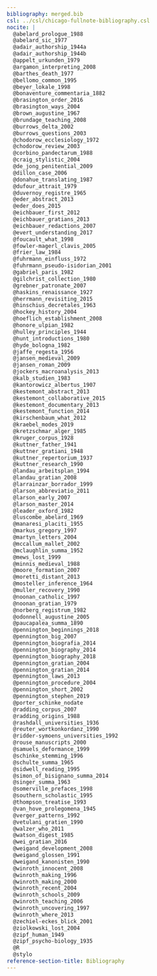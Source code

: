```yaml
---
bibliography: merged.bib
csl: ../csl/chicago-fullnote-bibliography.csl
nocite: |
  @abelard_prologue_1988
  @abelard_sic_1977
  @adair_authorship_1944a
  @adair_authorship_1944b
  @appelt_urkunden_1979
  @argamon_interpreting_2008
  @barthes_death_1977
  @bellomo_common_1995
  @beyer_lokale_1998
  @bonaventure_commentaria_1882
  @brasington_order_2016
  @brasington_ways_2004
  @brown_augustine_1967
  @brundage_teaching_2008
  @burrows_delta_2002
  @burrows_questions_2003
  @chodorow_ecclesiology_1972
  @chodorow_review_2003
  @corbino_pandectarum_1988
  @craig_stylistic_2004
  @de_jong_penitential_2009
  @dillon_case_2006
  @donahue_translating_1987
  @dufour_attrait_1979
  @duvernoy_registre_1965
  @eder_abstract_2013
  @eder_does_2015
  @eichbauer_first_2012
  @eichbauer_gratians_2013
  @eichbauer_redactions_2007
  @evert_understanding_2017
  @foucault_what_1998
  @fowler-magerl_clavis_2005
  @frier_law_1984
  @fuhrmann_einfluss_1972
  @fuhrmann_pseudo-isidorian_2001
  @gabriel_paris_1982
  @gilchrist_collection_1980
  @grebner_patronate_2007
  @haskins_renaissance_1927
  @herrmann_revisiting_2015
  @hinschius_decretales_1963
  @hockey_history_2004
  @hoeflich_establishment_2008
  @honore_ulpian_1982
  @hulley_principles_1944
  @hunt_introductions_1980
  @hyde_bologna_1982
  @jaffe_regesta_1956
  @jansen_medieval_2009
  @jansen_roman_2009
  @jockers_macroanalysis_2013
  @kalb_studien_1983
  @kantorowicz_albertus_1907
  @kestemont_abstract_2013
  @kestemont_collaborative_2015
  @kestemont_documentary_2013
  @kestemont_function_2014
  @kirschenbaum_what_2012
  @kraebel_modes_2019
  @kretzschmar_alger_1985
  @kruger_corpus_1928
  @kuttner_father_1941
  @kuttner_gratiani_1948
  @kuttner_repertorium_1937
  @kuttner_research_1990
  @landau_arbeitsplan_1994
  @landau_gratian_2008
  @larrainzar_borrador_1999
  @larson_abbreviatio_2011
  @larson_early_2007
  @larson_master_2014
  @leader_oxford_1982
  @luscombe_abelard_1969
  @manaresi_placiti_1955
  @markus_gregory_1997
  @martyn_letters_2004
  @mccallum_mallet_2002
  @mclaughlin_summa_1952
  @mews_lost_1999
  @minnis_medieval_1988
  @moore_formation_2007
  @moretti_distant_2013
  @mosteller_inference_1964
  @muller_recovery_1990
  @noonan_catholic_1997
  @noonan_gratian_1979
  @norberg_registrum_1982
  @odonnell_augustine_2005
  @paucapalea_summa_1890
  @pennington_beginnings_2018
  @pennington_big_2007
  @pennington_biografia_2014
  @pennington_biography_2014
  @pennington_biography_2018
  @pennington_gratian_2004
  @pennington_gratian_2014
  @pennington_laws_2013
  @pennington_procedure_2004
  @pennington_short_2002
  @pennington_stephen_2019
  @porter_schinke_nodate
  @radding_corpus_2007
  @radding_origins_1988
  @rashdall_universities_1936
  @reuter_wortkonkordanz_1990
  @ridder-symoens_universities_1992
  @rouse_manuscripts_2000
  @samuels_deformance_1999
  @schinke_stemming_1996
  @schulte_summa_1965
  @sidwell_reading_1995
  @simon_of_bisignano_summa_2014
  @singer_summa_1963
  @somerville_prefaces_1998
  @southern_scholastic_1995
  @thompson_treatise_1993
  @van_hove_prolegomena_1945
  @verger_patterns_1992
  @vetulani_gratien_1990
  @walzer_who_2011
  @watson_digest_1985
  @wei_gratian_2016
  @weigand_development_2008
  @weigand_glossen_1991
  @weigand_kanonisten_1990
  @winroth_innocent_2008
  @winroth_making_1996
  @winroth_making_2000
  @winroth_recent_2004
  @winroth_schools_2009
  @winroth_teaching_2006
  @winroth_uncovering_1997
  @winroth_where_2013
  @zechiel-eckes_blick_2001
  @ziolkowski_lost_2004
  @zipf_human_1949
  @zipf_psycho-biology_1935
  @R
  @stylo
reference-section-title: Bibliography
---
```


